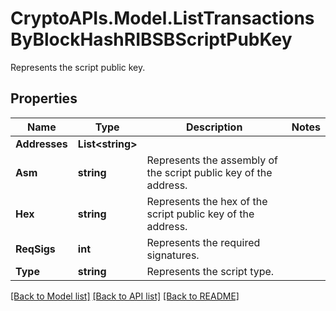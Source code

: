# CryptoAPIs.Model.ListTransactionsByBlockHashRIBSBScriptPubKey
Represents the script public key.

## Properties

Name | Type | Description | Notes
------------ | ------------- | ------------- | -------------
**Addresses** | **List&lt;string&gt;** |  | 
**Asm** | **string** | Represents the assembly of the script public key of the address. | 
**Hex** | **string** | Represents the hex of the script public key of the address. | 
**ReqSigs** | **int** | Represents the required signatures. | 
**Type** | **string** | Represents the script type. | 

[[Back to Model list]](../README.md#documentation-for-models) [[Back to API list]](../README.md#documentation-for-api-endpoints) [[Back to README]](../README.md)

